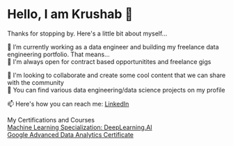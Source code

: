 <!-- ### Hi there 👋

<!--
**krushabgandhi/krushabgandhi** is a ✨ _special_ ✨ repository because its `README.md` (this file) appears on your GitHub profile.

Here are some ideas to get you started:

- 🔭 I’m currently working on ...
- 🌱 I’m currently learning ...
- 👯 I’m looking to collaborate on ...
- 🤔 I’m looking for help with ...
- 💬 Ask me about ...
- 📫 How to reach me: ...
- 😄 Pronouns: ...
- ⚡ Fun fact: ...
-->



# Hello, I am Krushab 👋
Thanks for stopping by. Here's a little bit about myself...<br/>

🔭 I’m currently working as a data engineer and building my freelance data engineering portfolio. That means... <br/>
👯 I'm always open for contract based opportunitites and freelance gigs <br/>

💬 I'm looking to collaborate and create some cool content that we can share with the community <br/>
🤘 You can find various data engineering/data science projects on my profile <br/>

📫 Here's how you can reach me: [LinkedIn](http://www.linkedin.com/in/krushabgandhi) <br/>
<!---🤘 Here are my Open Source contributions so far: I keep building projects and tutorials for my YouTube channel, here are some <br/>
YouTube Analysis End-To-End Data Engineering Project using Python and AWS <br/>
Twitter Data Pipeline using Airflow <br/>
Stock Market Real-Time Data Processing Using Kafka <br/> 
📝 Here are my most recent blogs: <br/>
Medium 
SQL Functions I Use as Data Engineer <br/>
7 End-To-End Data Engineering Projects for FREE <br/>
MY JOURNEY INTO DATA ENGINEERING <br/> --->
My Certifications and Courses <br/>
[Machine Learning Specialization: DeepLearning.AI](https://www.coursera.org/account/accomplishments/specialization/certificate/UWP9JLV3DF9S) <br/>
[Google Advanced Data Analytics Certificate](https://www.credly.com/badges/a74a564a-54fa-40ba-bf58-16e48bf80477)


